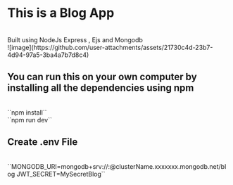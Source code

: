 # This is a Blog App
<br>
Built using NodeJs Express , Ejs and Mongodb <br>
![image](https://github.com/user-attachments/assets/21730c4d-23b7-4d94-97a5-3ba4a7b7d8c4)<br>

## You can run this on your own computer by installing all the dependencies using npm
<br>
``npm install``<br>
``npm run dev``<br>

## Create .env File 
<br>
``MONGODB_URI=mongodb+srv://<username>:<password>@clusterName.xxxxxxx.mongodb.net/blog
JWT_SECRET=MySecretBlog``
